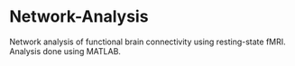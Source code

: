 # Network-Analysis
Network analysis of functional brain connectivity using resting-state fMRI.
Analysis done using MATLAB.
